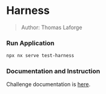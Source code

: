 # Harness

> Author: Thomas Laforge

### Run Application

```bash
npx nx serve test-harness
```

### Documentation and Instruction

Challenge documentation is [here](https://angular-challenges.vercel.app/challenges/testing/23-harness/).
